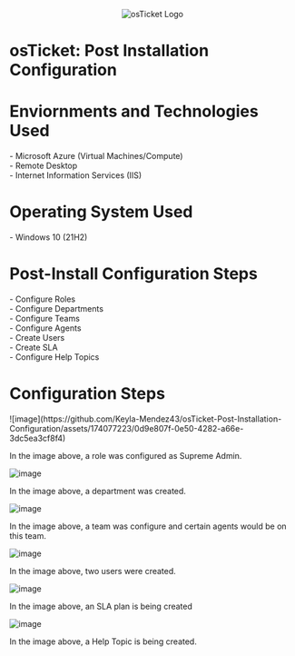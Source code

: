 <p align="center">
<img src="https://encrypted-tbn0.gstatic.com/images?q=tbn:ANd9GcScJRioLjSWPpBaNl994ICeuru5uWGnAkd60w&s" alt="osTicket Logo"/>
</p>

<h1>osTicket: Post Installation Configuration</h1>

<h1>Enviornments and Technologies Used</h1>
  - Microsoft Azure (Virtual Machines/Compute)<br>
  - Remote Desktop<br>
  - Internet Information Services (IIS)<br>

<h1>Operating System Used</h1>
  - Windows 10 (21H2)

<h1>Post-Install Configuration Steps</h1>
  - Configure Roles<br>
  - Configure Departments<br>
  - Configure Teams<br>
  - Configure Agents<br>
  - Create Users<br>
  - Create SLA<br>
  - Configure Help Topics<br>

<h1>Configuration Steps</h1>
![image](https://github.com/Keyla-Mendez43/osTicket-Post-Installation-Configuration/assets/174077223/0d9e807f-0e50-4282-a66e-3dc5ea3cf8f4)

In the image above, a role was configured as Supreme Admin.

![image](https://github.com/Keyla-Mendez43/osTicket-Post-Installation-Configuration/assets/174077223/d88aad09-35cb-4530-9445-94d54964d532)

In the image above, a department was created.

![image](https://github.com/Keyla-Mendez43/osTicket-Post-Installation-Configuration/assets/174077223/70134f56-d237-438c-a480-39cb8bfcf005)

In the image above, a team was configure and certain agents would be on this team.

![image](https://github.com/Keyla-Mendez43/osTicket-Post-Installation-Configuration/assets/174077223/fd0935d6-61db-45f6-a97a-080ea49b484b)

In the image above, two users were created.

![image](https://github.com/Keyla-Mendez43/osTicket-Post-Installation-Configuration/assets/174077223/106dfc05-3f0f-40a1-9795-15002e1f8adb)

In the image above, an SLA plan is being created

![image](https://github.com/Keyla-Mendez43/osTicket-Post-Installation-Configuration/assets/174077223/ed7ac01c-6fec-4e1c-8b0c-1f3b083bccc0)

In the image above, a Help Topic is being created.
